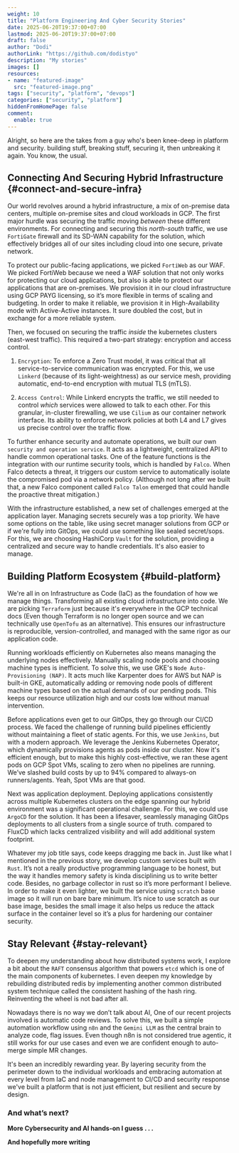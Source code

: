 ```yaml
---
weight: 10
title: "Platform Engineering And Cyber Security Stories"
date: 2025-06-20T19:37:00+07:00
lastmod: 2025-06-20T19:37:00+07:00
draft: false
author: "Dodi"
authorLink: "https://github.com/dodistyo"
description: "My stories"
images: []
resources:
- name: "featured-image"
  src: "featured-image.png"
tags: ["security", "platform", "devops"]
categories: ["security", "platform"]
hiddenFromHomePage: false
comment:
  enable: true
---
```


Alright, so here are the takes from a guy who's been knee-deep in platform and security. building stuff, breaking stuff, securing it, then unbreaking it again. You know, the usual.
<!--more-->
## Connecting And Securing Hybrid Infrastructure {#connect-and-secure-infra}
Our world revolves around a hybrid infrastructure, a mix of on-premise data centers, multiple on-premise sites and cloud workloads in GCP. The first major hurdle was securing the traffic moving *between* these different environments. For connecting and securing this *north-south* traffic, we use `FortiGate` firewall and its SD-WAN capability for the solution, which effectively bridges all of our sites including cloud into one secure, private network.


To protect our public-facing applications, we picked `FortiWeb` as our WAF. We picked FortiWeb because we need a WAF solution that not only works for protecting our cloud applications, but also is able to protect our applications that are on-premises. We provision it in our cloud infrastructure using GCP PAYG licensing, so it’s more flexible in terms of scaling and budgeting. In order to make it reliable, we provision it in High-Availability mode with Active-Active instances. It sure doubled the cost, but in exchange for a more reliable system.


Then, we focused on securing the traffic *inside* the kubernetes clusters (east-west traffic). This required a two-part strategy: encryption and access control.


1. `Encryption`: To enforce a Zero Trust model, it was critical that all service-to-service communication was encrypted. For this, we use `Linkerd` (because of its light-weightness) as our service mesh, providing automatic, end-to-end encryption with mutual TLS (mTLS).

2. `Access Control`: While Linkerd encrypts the traffic, we still needed to control *which* services were allowed to talk to each other. For this granular, in-cluster firewalling, we use `Cilium` as our container network interface. Its ability to enforce network policies at both L4 and L7 gives us precise control over the traffic flow.

To further enhance security and automate operations, we built our own `security and operation service`. It acts as a lightweight, centralized API to handle common operational tasks. One of the feature functions is the integration with our runtime security tools, which is handled by `Falco`. When Falco detects a threat, it triggers our custom service to automatically isolate the compromised pod via a network policy. (Although not long after we built that, a new Falco component called `Falco Talon` emerged that could handle the proactive threat mitigation.)

With the infrastructure established, a new set of challenges emerged at the application layer. Managing secrets securely was a top priority. We have some options on the table, like using secret manager solutions from GCP or if we're fully into GitOps, we could use something like sealed secret/sops. For this, we are choosing HashiCorp `Vault` for the solution, providing a centralized and secure way to handle credentials. It's also easier to manage.



## Building Platform Ecosystem {#build-platform}
We're all in on Infrastructure as Code (IaC) as the foundation of how we manage things. Transforming all existing cloud infrastructure into code. We are picking `Terraform` just because it's everywhere in the GCP technical docs (Even though Terraform is no longer open source and we can technically use `OpenTofu` as an alternative). This ensures our infrastructure is reproducible, version-controlled, and managed with the same rigor as our application code.



Running workloads efficiently on Kubernetes also means managing the underlying nodes effectively. Manually scaling node pools and choosing machine types is inefficient. To solve this, we use GKE's `Node Auto-Provisioning (NAP)`. It acts much like Karpenter does for AWS but NAP is built-in GKE, automatically adding or removing node pools of different machine types based on the actual demands of our pending pods. This keeps our resource utilization high and our costs low without manual intervention.



Before applications even get to our GitOps, they go through our CI/CD process. We faced the challenge of running build pipelines efficiently without maintaining a fleet of static agents. For this, we use `Jenkins`, but with a modern approach. We leverage the Jenkins Kubernetes Operator, which dynamically provisions agents as pods inside our cluster. Now it's efficient enough, but to make this highly cost-effective, we ran these agent pods on GCP Spot VMs, scaling to zero when no pipelines are running. We’ve slashed build costs by up to 94% compared to always-on runners/agents. Yeah, Spot VMs are that good.



Next was application deployment. Deploying applications consistently across multiple Kubernetes clusters on the edge spanning our hybrid environment was a significant operational challenge. For this, we could use `ArgoCD` for the solution. It has been a lifesaver, seamlessly managing GitOps deployments to all clusters from a single source of truth. compared to FluxCD which lacks centralized visibility and will add additional system footprint.



Whatever my job title says, code keeps dragging me back in. Just like what I mentioned in the previous story, we develop custom services built with `Rust`. It’s not a really productive programming language to be honest, but the way it handles memory safety is kinda disciplining us to write better code. Besides, no garbage collector in rust so it’s more performant I believe. In order to make it even lighter, we built the service using `scratch` base image so it will run on bare bare minimum. It’s nice to use scratch as our base image, besides the small image it also helps us reduce the attack surface in the container level so it’s a plus for hardening our container security.



## Stay Relevant {#stay-relevant}
To deepen my understanding about how distributed systems work, I explore a bit about the `RAFT` consensus algorithm that powers `etcd` which is one of the main components of kubernetes. I even deepen my knowledge by rebuilding distributed redis by implementing another common distributed system technique called the consistent hashing of the hash ring. Reinventing the wheel is not bad after all.

Nowadays there is no way we don’t talk about AI, One of our recent projects involved is automatic code reviews. To solve this, we built a simple automation workflow using `n8n` and the `Gemini LLM` as the central brain to analyze code, flag issues. Even though n8n is not considered true agentic, it still works for our use cases and even we are confident enough to auto-merge simple MR changes.

It's been an incredibly rewarding year. By layering security from the perimeter down to the individual workloads and embracing automation at every level from IaC and node management to CI/CD and security response we've built a platform that is not just efficient, but resilient and secure by design.

### And what’s next?

**More Cybersecurity and AI hands-on I guess . . .**

**And hopefully more writing**